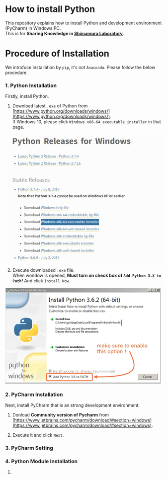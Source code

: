# How to install Python

This repository explains how to install Python and development environment (PyCharm) in Windows PC.  
This is for **Sharing Knowledge in [Shimamura Laboratory](http://www.sie.ics.saitama-u.ac.jp)**.

# Procedure of Installation

We introfuce installation by `pip`, it's not `Anaconda`.
Please follow the below procedure.

### 1.  Python Installation

Firstly, install Python.

  1. Download latest `.exe` of Python from [https://www.python.org/downloads/windows/](https://www.python.org/downloads/windows/).  
  If Windows 10, please click `Windows x86-64 executable installer` in that page.  
  <img src="https://github.com/Shimamura-Lab-SU/How-to-setting-Python/blob/master/python_page.jpg" width="500px">
  
  2. Execute downloaded `.exe` file.  
  When wondow is opened, **Must turn on check box of `Add Python 3.X to Path`!** And click `Install Now`.  
  <img src="https://github.com/Shimamura-Lab-SU/How-to-setting-Python/blob/master/python_path.jpg" width="500px">
  
### 2.  PyCharm Installation

Next, install PyCharm that is an strong development environment.

  1.  Donload **Community version of Pycharm** from [https://www.jetbrains.com/pycharm/download/#section=windows](https://www.jetbrains.com/pycharm/download/#section=windows). 
  
  2. Execute it and click `Next`.
  
### 3.  PyCharm Setting


### 4.  Python Module Installation

  1. 
